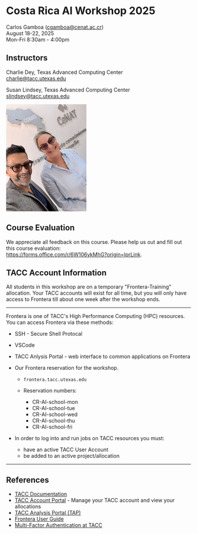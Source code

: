 # Costa Rica AI Workshop 2025

Carlos Gamboa (cgamboa@cenat.ac.cr)  
August 18-22, 2025  
Mon-Fri 8:30am - 4:00pm

## Instructors

Charlie Dey, Texas Advanced Computing Center   
<charlie@tacc.utexas.edu>   

Susan Lindsey, Texas Advanced Computing Center   
<slindsey@tacc.utexas.edu>

![](instructors.jpg)

## Course Evaluation

We appreciate all feedback on this course.  Please help us out and fill out this course evaluation:   
<https://forms.office.com/r/6W106ykMhG?origin=lprLink>.

## TACC Account Information

All students in this workshop are on a temporary "Frontera-Training" allocation.  Your TACC accounts will exist for all time, but you will only have access to Frontera till about one week after the workshop ends.

---

Frontera is one of TACC's High Performance Computing (HPC) resources.  You can access Frontera via these methods:

* SSH - Secure Shell Protocal
* VSCode
* TACC Anlysis Portal  - web interface to common applications on Frontera

* Our Frontera reservation for the workshop.

	* `frontera.tacc.utexas.edu`
	* Reservation numbers: 

		* CR-AI-school-mon
		* CR-AI-school-tue
		* CR-AI-school-wed
		* CR-AI-school-thu
		* CR-AI-school-fri 

* In order to log into and run jobs on TACC resources you must:

	* have an active TACC User Account
	* be added to an active project/allocation

---


## References

* [TACC Documentation](http://docs.tacc.utexas.edu)
* [TACC Account Portal](https://accounts.tacc.utexas.edu/login?redirect_url=profile) - Manage your TACC account and view your allocations
* [TACC Analysis Portal (TAP)](https://tap.tacc.utexas.edu/) 
* [Frontera User Guide](https://docs.tacc.utexas.edu/hpc/frontera/)
* [Multi-Factor Authentication at TACC](https://docs.tacc.utexas.edu/basics/mfa/)


